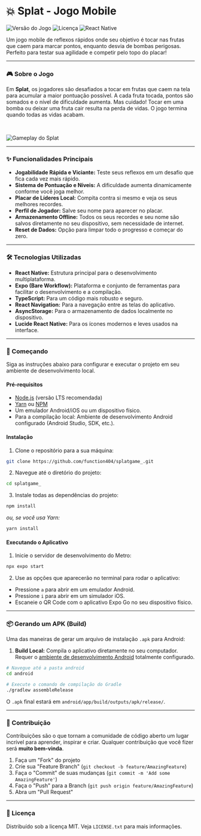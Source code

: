 # 💥 Splat - Jogo Mobile

![Versão do Jogo](https://img.shields.io/badge/version-1.0.0-blue.svg)
![Licença](https://img.shields.io/badge/license-MIT-green.svg)
![React Native](https://img.shields.io/badge/React_Native-20232A?style=for-the-badge&logo=react&logoColor=61DAFB)

Um jogo mobile de reflexos rápidos onde seu objetivo é tocar nas frutas que caem para marcar pontos, enquanto desvia de bombas perigosas. Perfeito para testar sua agilidade e competir pelo topo do placar!

---

### 🎮 Sobre o Jogo

Em **Splat**, os jogadores são desafiados a tocar em frutas que caem na tela para acumular a maior pontuação possível. A cada fruta tocada, pontos são somados e o nível de dificuldade aumenta. Mas cuidado! Tocar em uma bomba ou deixar uma fruta cair resulta na perda de vidas. O jogo termina quando todas as vidas acabam.

<br>

![Gameplay do Splat](./assets/splatdemo.gif)

---

### ✨ Funcionalidades Principais

* **Jogabilidade Rápida e Viciante:** Teste seus reflexos em um desafio que fica cada vez mais rápido.
* **Sistema de Pontuação e Níveis:** A dificuldade aumenta dinamicamente conforme você joga melhor.
* **Placar de Líderes Local:** Compita contra si mesmo e veja os seus melhores recordes.
* **Perfil de Jogador:** Salve seu nome para aparecer no placar.
* **Armazenamento Offline:** Todos os seus recordes e seu nome são salvos diretamente no seu dispositivo, sem necessidade de internet.
* **Reset de Dados:** Opção para limpar todo o progresso e começar do zero.

---

### 🛠️ Tecnologias Utilizadas

* **React Native:** Estrutura principal para o desenvolvimento multiplataforma.
* **Expo (Bare Workflow):** Plataforma e conjunto de ferramentas para facilitar o desenvolvimento e a compilação.
* **TypeScript:** Para um código mais robusto e seguro.
* **React Navigation:** Para a navegação entre as telas do aplicativo.
* **AsyncStorage:** Para o armazenamento de dados localmente no dispositivo.
* **Lucide React Native:** Para os ícones modernos e leves usados na interface.

---

### 🚀 Começando

Siga as instruções abaixo para configurar e executar o projeto em seu ambiente de desenvolvimento local.

#### Pré-requisitos

* [Node.js](https://nodejs.org/) (versão LTS recomendada)
* [Yarn](https://yarnpkg.com/) ou [NPM](https://www.npmjs.com/)
* Um emulador Android/iOS ou um dispositivo físico.
* Para a compilação local: Ambiente de desenvolvimento Android configurado (Android Studio, SDK, etc.).

#### Instalação

1.  Clone o repositório para a sua máquina:
   ```bash
   git clone https://github.com/function404/splatgame_.git
   ```

2.  Navegue até o diretório do projeto:
   ```bash
   cd splatgame_
   ```

3.  Instale todas as dependências do projeto:
   ```bash
   npm install
   ```
   _ou, se você usa Yarn:_
   ```bash
   yarn install
   ```

#### Executando o Aplicativo

1.  Inicie o servidor de desenvolvimento do Metro:
   ```bash
   npx expo start
   ```

2.  Use as opções que aparecerão no terminal para rodar o aplicativo:
   * Pressione `a` para abrir em um emulador Android.
   * Pressione `i` para abrir em um simulador iOS.
   * Escaneie o QR Code com o aplicativo Expo Go no seu dispositivo físico.

---

### 📦 Gerando um APK (Build)

Uma das maneiras de gerar um arquivo de instalação `.apk` para Android:

1.  **Build Local:** Compila o aplicativo diretamente no seu computador. Requer o [ambiente de desenvolvimento Android](https://reactnative.dev/docs/environment-setup) totalmente configurado.
   ```bash
   # Navegue até a pasta android
   cd android

   # Execute o comando de compilação do Gradle
   ./gradlew assembleRelease
   ```
   O `.apk` final estará em `android/app/build/outputs/apk/release/`.

---

### 🤝 Contribuição

Contribuições são o que tornam a comunidade de código aberto um lugar incrível para aprender, inspirar e criar. Qualquer contribuição que você fizer será **muito bem-vinda**.

1.  Faça um "Fork" do projeto
2.  Crie sua "Feature Branch" (`git checkout -b feature/AmazingFeature`)
3.  Faça o "Commit" de suas mudanças (`git commit -m 'Add some AmazingFeature'`)
4.  Faça o "Push" para a Branch (`git push origin feature/AmazingFeature`)
5.  Abra um "Pull Request"

---

### 📄 Licença

Distribuído sob a licença MIT. Veja `LICENSE.txt` para mais informações.
